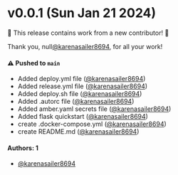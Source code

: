 # v0.0.1 (Sun Jan 21 2024)

:tada: This release contains work from a new contributor! :tada:

Thank you, null[@karenasailer8694](https://github.com/karenasailer8694), for all your work!

#### ⚠️ Pushed to `main`

- Added deploy.yml file ([@karenasailer8694](https://github.com/karenasailer8694))
- Added release.yml file ([@karenasailer8694](https://github.com/karenasailer8694))
- Added deploy.sh file ([@karenasailer8694](https://github.com/karenasailer8694))
- Added .autorc file ([@karenasailer8694](https://github.com/karenasailer8694))
- Added amber.yaml secrets file ([@karenasailer8694](https://github.com/karenasailer8694))
- Added flask quickstart ([@karenasailer8694](https://github.com/karenasailer8694))
- create .docker-compose.yml ([@karenasailer8694](https://github.com/karenasailer8694))
- create README.md ([@karenasailer8694](https://github.com/karenasailer8694))

#### Authors: 1

- [@karenasailer8694](https://github.com/karenasailer8694)

